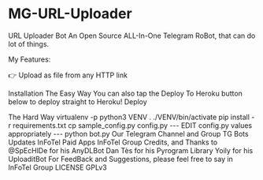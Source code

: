# MG-URL-Uploader
URL Uploader Bot
An Open Source ALL-In-One Telegram RoBot, that can do lot of things.

My Features:


👉 Upload as file from any HTTP link

Installation
The Easy Way
You can also tap the Deploy To Heroku button below to deploy straight to Heroku!
Deploy


The Hard Way
virtualenv -p python3 VENV
. ./VENV/bin/activate
pip install -r requirements.txt
cp sample_config.py config.py
--- EDIT config.py values appropriately ---
python bot.py
Our Telegram Channel and Group
TG Bots Updates
InFoTel Paid Apps
InFoTel Group
Credits, and Thanks to
@SpEcHlDe for his AnyDLBot
Dan Tès for his Pyrogram Library
Yoily for his UploaditBot
For FeedBack and Suggestions, please feel free to say in InFoTel Group
LICENSE
GPLv3
